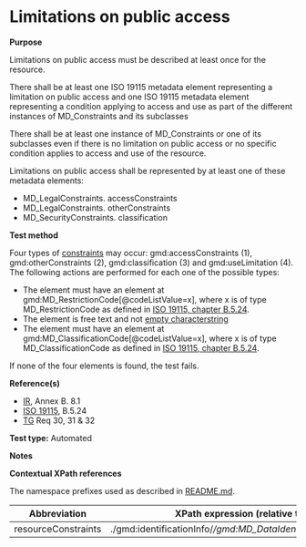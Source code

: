 
# Limitations on public access

**Purpose**	

Limitations on public access must be described at least once for the resource.

There shall be at least one ISO 19115 metadata element representing
a limitation on public access and one ISO 19115
metadata element representing a condition applying to access and
use  as part of the different instances of MD_Constraints
and its subclasses

There shall be at least one instance of MD_Constraints or one of its
subclasses even if there is no limitation on
public access or no specific condition applies to access and use of
the resource. 

Limitations on public access shall be represented by at least one of
these metadata elements:
* MD_LegalConstraints. accessConstraints
* MD_LegalConstraints. otherConstraints
* MD_SecurityConstraints. classification

**Test method**	

Four types of [constraints](#resourceConstraints) may occur: gmd:accessConstraints (1), gmd:otherConstraints (2), gmd:classification (3) and gmd:useLimitation (4). The following actions are performed for each one of the possible types:
* The element must have an element at gmd:MD_RestrictionCode[@codeListValue=x], where x is of type MD_RestrictionCode as defined in [ISO 19115, chapter B.5.24](http://standards.iso.org/ittf/PubliclyAvailableStandards/ISO_19139_Schemas/resources/codelist/gmxCodelists.xml#MD_RestrictionCode). 
* The element is free text and not [empty characterstring](./README.md#emptychar) 
* The element must have an element at gmd:MD_ClassificationCode[@codeListValue=x], where x is of type MD_ClassificationCode as defined in [ISO 19115, chapter B.5.24](http://standards.iso.org/ittf/PubliclyAvailableStandards/ISO_19139_Schemas/resources/codelist/gmxCodelists.xml#MD_ClassificationCode).

If none of the four elements is found, the test fails.

**Reference(s)**	 

* [IR](./README.md#IR), Annex B. 8.1
* [ISO 19115](./README.md#ISO19115), B.5.24
* [TG](./README.md#TG) Req 30, 31 & 32

**Test type:** Automated

**Notes**

**Contextual XPath references**

The namespace prefixes used as described in [README.md](./README.md#namespaces).

Abbreviation                                   |  XPath expression (relative to gmd:MD_Metadata)
-----------------------------------------------| -------------------------------------------------------------------------
<a name="resourceConstraints"></a> resourceConstraints  | ./gmd:identificationInfo/*/gmd:MD_DataIdentification/*/gmd:resourceConstraints/*


